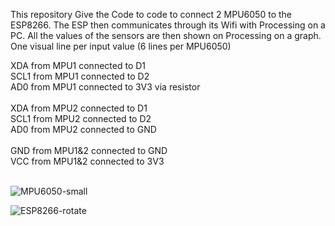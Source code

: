 This repository Give the Code to code to connect 2 MPU6050 to the ESP8266.
The ESP then communicates through its Wifi with Processing on a PC.
All the values of the sensors are then shown on Processing on a graph.
One visual line per input value (6 lines per MPU6050)

XDA from MPU1 connected to D1</br>
SCL1 from MPU1 connected to D2</br>
AD0 from MPU1 connected to 3V3 via resistor</br>
</br>
XDA from MPU2 connected to D1</br>
SCL1 from MPU2 connected to D2</br>
AD0 from MPU2 connected to GND</br>
</br>
GND from MPU1&2 connected to GND</br>
VCC from MPU1&2 connected to 3V3</br>
</br>

![MPU6050-small](https://user-images.githubusercontent.com/12084024/100617118-b6942980-3322-11eb-8960-6051994e92c6.jpg)
</br>

![ESP8266-rotate](https://user-images.githubusercontent.com/12084024/100617123-b85ded00-3322-11eb-8321-f9c5d1beb9e5.jpg)
